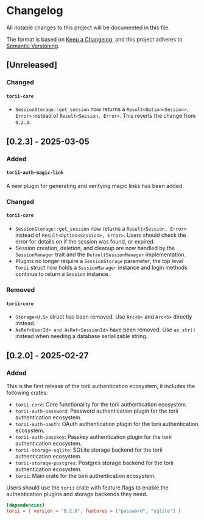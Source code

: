 # Changelog

All notable changes to this project will be documented in this file.

The format is based on [Keep a Changelog](https://keepachangelog.com/en/1.1.0/),
and this project adheres to [Semantic Versioning](https://semver.org/spec/v2.0.0.html).

## [Unreleased]

### Changed

#### `torii-core`

- `SessionStorage::get_session` now returns a `Result<Option<Session>, Error>` instead of `Result<Session, Error>`. This reverts the change from `0.2.3`.

## [0.2.3] - 2025-03-05

### Added

#### `torii-auth-magic-link`

A new plugin for generating and verifying magic links has been added.

### Changed

#### `torii-core`

- `SessionStorage::get_session` now returns a `Result<Session, Error>` instead of `Result<Option<Session>, Error>`. Users should check the error for details on if the session was found, or expired.
- Session creation, deletion, and cleanup are now handled by the `SessionManager` trait and the `DefaultSessionManager` implementation.
- Plugins no longer require a `SessionStorage` parameter, the top level `Torii` struct now holds a `SessionManager` instance and login methods continue to return a `Session` instance.

### Removed

#### `torii-core`

- `Storage<U,S>` struct has been removed. Use `Arc<U>` and `Arc<S>` directly instead.
- `AsRef<UserId> and AsRef<SessionId>` have been removed. Use `as_str()` instead when needing a database serializable string.

## [0.2.0] - 2025-02-27

### Added

This is the first release of the torii authentication ecosystem, it includes the following crates:

- `torii-core`: Core functionality for the torii authentication ecosystem.
- `torii-auth-password`: Password authentication plugin for the torii authentication ecosystem.
- `torii-auth-oauth`: OAuth authentication plugin for the torii authentication ecosystem.
- `torii-auth-passkey`: Passkey authentication plugin for the torii authentication ecosystem.
- `torii-storage-sqlite`: SQLite storage backend for the torii authentication ecosystem.
- `torii-storage-postgres`: Postgres storage backend for the torii authentication ecosystem.
- `torii`: Main crate for the torii authentication ecosystem.

Users should use the `torii` crate with feature flags to enable the authentication plugins and storage backends they need.

```toml
[dependencies]
torii = { version = "0.2.0", features = ["password", "sqlite"] }
```
